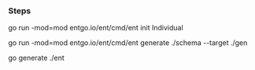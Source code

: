 ### Steps

go run -mod=mod entgo.io/ent/cmd/ent init Individual

go run -mod=mod entgo.io/ent/cmd/ent generate ./schema --target ./gen

go generate ./ent
